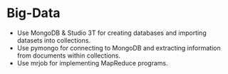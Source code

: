 # Big-Data
- Use MongoDB & Studio 3T for creating databases and importing datasets into collections.
- Use pymongo for connecting to MongoDB and extracting information from documents within collections.
- Use mrjob for implementing MapReduce programs.
